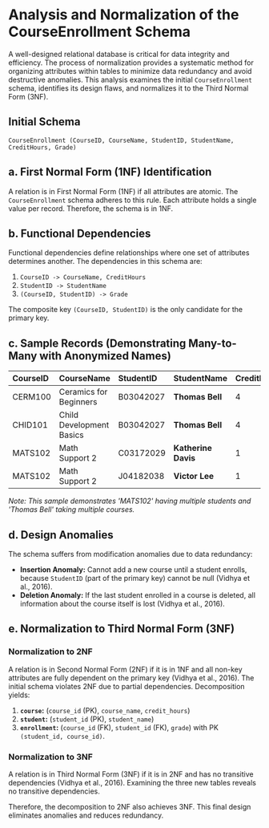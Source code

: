 # Analysis and Normalization of the CourseEnrollment Schema

A well-designed relational database is critical for data integrity and efficiency. The process of normalization provides a systematic method for organizing attributes within tables to minimize data redundancy and avoid destructive anomalies. This analysis examines the initial `CourseEnrollment` schema, identifies its design flaws, and normalizes it to the Third Normal Form (3NF).

## Initial Schema

`CourseEnrollment (CourseID, CourseName, StudentID, StudentName, CreditHours, Grade)`

## a. First Normal Form (1NF) Identification

A relation is in First Normal Form (1NF) if all attributes are atomic. The `CourseEnrollment` schema adheres to this rule. Each attribute holds a single value per record. Therefore, the schema is in 1NF.

## b. Functional Dependencies

Functional dependencies define relationships where one set of attributes determines another. The dependencies in this schema are:

1.  `CourseID -> CourseName, CreditHours`
2.  `StudentID -> StudentName`
3.  `(CourseID, StudentID) -> Grade`

The composite key `(CourseID, StudentID)` is the only candidate for the primary key.

## c. Sample Records (Demonstrating Many-to-Many with Anonymized Names)

| CourseID | CourseName              | StudentID | StudentName     | CreditHours | Grade |
| :------- | :---------------------- | :-------- | :-------------- | :---------- | :---- |
| CERM100  | Ceramics for Beginners  | B03042027 | **Thomas Bell** | 4           | A     |
| CHID101  | Child Development Basics| B03042027 | **Thomas Bell** | 4           | B     |
| MATS102  | Math Support 2          | C03172029 | **Katherine Davis**| 1           | C     |
| MATS102  | Math Support 2          | J04182038 | **Victor Lee** | 1           | D     |

*Note: This sample demonstrates 'MATS102' having multiple students and 'Thomas Bell' taking multiple courses.*

## d. Design Anomalies

The schema suffers from modification anomalies due to data redundancy:

* **Insertion Anomaly:** Cannot add a new course until a student enrolls, because `StudentID` (part of the primary key) cannot be null (Vidhya et al., 2016).
* **Deletion Anomaly:** If the last student enrolled in a course is deleted, all information about the course itself is lost (Vidhya et al., 2016).

## e. Normalization to Third Normal Form (3NF)

### Normalization to 2NF

A relation is in Second Normal Form (2NF) if it is in 1NF and all non-key attributes are fully dependent on the primary key (Vidhya et al., 2016). The initial schema violates 2NF due to partial dependencies. Decomposition yields:

1.  **`course`:** (`course_id` (PK), `course_name`, `credit_hours`)
2.  **`student`:** (`student_id` (PK), `student_name`)
3.  **`enrollment`:** (`course_id` (FK), `student_id` (FK), `grade`) with PK `(student_id, course_id)`.

### Normalization to 3NF

A relation is in Third Normal Form (3NF) if it is in 2NF and has no transitive dependencies (Vidhya et al., 2016). Examining the three new tables reveals no transitive dependencies.

Therefore, the decomposition to 2NF also achieves 3NF. This final design eliminates anomalies and reduces redundancy.


